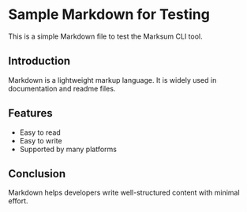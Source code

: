 

# Sample Markdown for Testing

This is a simple Markdown file to test the Marksum CLI tool.

## Introduction

Markdown is a lightweight markup language. It is widely used in documentation and readme files.

## Features

- Easy to read
- Easy to write
- Supported by many platforms

## Conclusion

Markdown helps developers write well-structured content with minimal effort.
